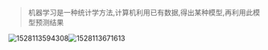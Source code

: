 > 机器学习是一种统计学方法,计算机利用已有数据,得出某种模型,再利用此模型预测结果

![1528113594308](/tmp/1528113594308.png)![1528113671613](/tmp/1528113671613.png)